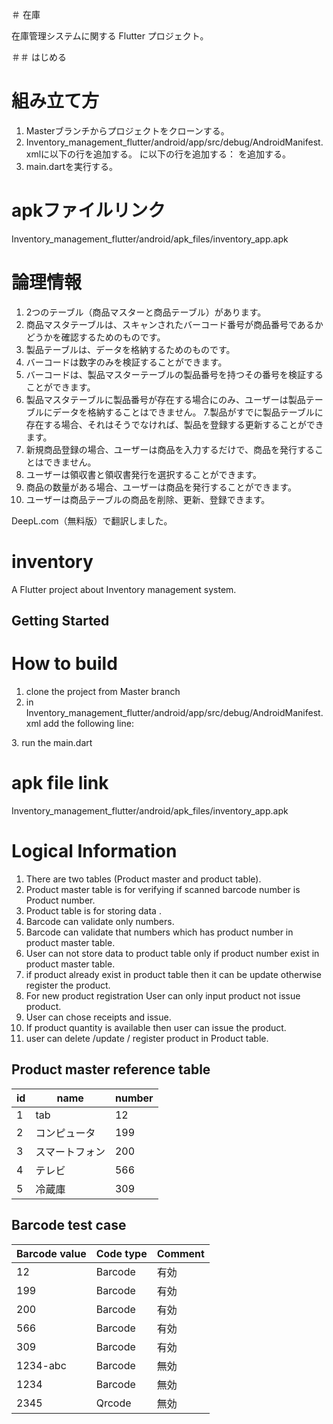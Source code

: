 ＃ 在庫

在庫管理システムに関する Flutter プロジェクト。

＃＃ はじめる

# 組み立て方

1. Masterブランチからプロジェクトをクローンする。
2. Inventory_management_flutter/android/app/src/debug/AndroidManifest.xmlに以下の行を追加する。
に以下の行を追加する： 
<uses-permission android:name="android.permission.CAMERA"/>を追加する。
3. main.dartを実行する。

# apkファイルリンク
Inventory_management_flutter/android/apk_files/inventory_app.apk

# 論理情報
1. 2つのテーブル（商品マスターと商品テーブル）があります。
2. 商品マスタテーブルは、スキャンされたバーコード番号が商品番号であるかどうかを確認するためのものです。
3. 製品テーブルは、データを格納するためのものです。
4. バーコードは数字のみを検証することができます。
5. バーコードは、製品マスターテーブルの製品番号を持つその番号を検証することができます。
6. 製品マスタテーブルに製品番号が存在する場合にのみ、ユーザーは製品テーブルにデータを格納することはできません。
7.製品がすでに製品テーブルに存在する場合、それはそうでなければ、製品を登録する更新することができます。
8. 新規商品登録の場合、ユーザーは商品を入力するだけで、商品を発行することはできません。
9. ユーザーは領収書と領収書発行を選択することができます。
10. 商品の数量がある場合、ユーザーは商品を発行することができます。
11. ユーザーは商品テーブルの商品を削除、更新、登録できます。

DeepL.com（無料版）で翻訳しました。

# inventory

A Flutter project about Inventory management system.

## Getting Started

# How to build

1. clone the project from Master branch
2. in Inventory_management_flutter/android/app/src/debug/AndroidManifest.xml 
add the following line: 
<uses-permission android:name="android.permission.CAMERA"/>
3. run the main.dart

# apk file link
Inventory_management_flutter/android/apk_files/inventory_app.apk


# Logical Information
1. There are two tables (Product master and product table).
2. Product master table is for verifying if scanned barcode number is Product number.
3. Product table is for storing data .
4. Barcode can validate only numbers.
5. Barcode can validate that numbers which has product number in product master table.
6. User can not store data to product table only if product number exist in product master table.
7. if product already exist in product table then it can be update otherwise register the product.
8. For new product registration User can only input product not issue product.
9. User can chose receipts and issue.
10. If product quantity is available then user can issue the product.
11. user can delete /update / register product in Product table.

## Product master reference table
| id | name           | number |
|----|----------------|--------|
| 1  | tab            | 12     |
| 2  | コンピュータ  | 199    |
| 3  | スマートフォン  | 200    |
| 4  | テレビ         | 566    |
| 5  | 冷蔵庫         | 309    |


## Barcode test case
| Barcode value | Code type | Comment |
|---------------|-----------|---------|
| 12            | Barcode   | 有効    |
| 199           | Barcode   | 有効    |
| 200           | Barcode   | 有効    |
| 566           | Barcode   | 有効    |
| 309           | Barcode   | 有効    |
| 1234-abc      | Barcode   | 無効    |
| 1234          | Barcode   | 無効    |
| 2345          | Qrcode    | 無効    |

